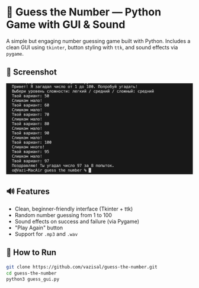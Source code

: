 # 🎯 Guess the Number — Python Game with GUI & Sound

A simple but engaging number guessing game built with Python. Includes a clean GUI using `tkinter`, button styling with `ttk`, and sound effects via `pygame`.

## 📸 Screenshot

![Screenshot](screenshot.png)

## 🔊 Features

- Clean, beginner-friendly interface (Tkinter + ttk)
- Random number guessing from 1 to 100
- Sound effects on success and failure (via Pygame)
- "Play Again" button
- Support for `.mp3` and `.wav`

## 🚀 How to Run

```bash
git clone https://github.com/vazisal/guess-the-number.git
cd guess-the-number
python3 guess_gui.py